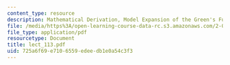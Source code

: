 ```yaml
---
content_type: resource
description: Mathematical Derivation, Model Expansion of the Green's Function
file: /media/https%3A/open-learning-course-data-rc.s3.amazonaws.com/2-068-computational-ocean-acoustics-13-853-spring-2003/725a6f69e7106559edeedb1e0a54c3f3_lect_113.pdf
file_type: application/pdf
resourcetype: Document
title: lect_113.pdf
uid: 725a6f69-e710-6559-edee-db1e0a54c3f3
---
```


